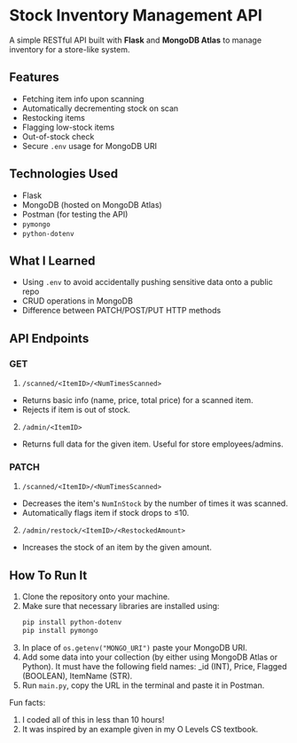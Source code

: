 # Stock Inventory Management API

A simple RESTful API built with **Flask** and **MongoDB Atlas** to manage inventory for a store-like system.

## Features
- Fetching item info upon scanning
- Automatically decrementing stock on scan
- Restocking items
- Flagging low-stock items
- Out-of-stock check
- Secure `.env` usage for MongoDB URI
  
## Technologies Used
- Flask
- MongoDB (hosted on MongoDB Atlas)
- Postman (for testing the API)
- `pymongo`
- `python-dotenv`

## What I Learned
- Using `.env` to avoid accidentally pushing sensitive data onto a public repo
- CRUD operations in MongoDB
- Difference between PATCH/POST/PUT HTTP methods

## API Endpoints

### GET
1. `/scanned/<ItemID>/<NumTimesScanned>`
  - Returns basic info (name, price, total price) for a scanned item.
  - Rejects if item is out of stock.
2. `/admin/<ItemID>`
  - Returns full data for the given item. Useful for store employees/admins.

### PATCH
1. `/scanned/<ItemID>/<NumTimesScanned>`
  - Decreases the item's `NumInStock` by the number of times it was scanned.
  - Automatically flags item if stock drops to ≤10.

2. `/admin/restock/<ItemID>/<RestockedAmount>`
  - Increases the stock of an item by the given amount.

## How To Run It
1. Clone the repository onto your machine.
2. Make sure that necessary libraries are installed using:
   ```bash
   pip install python-dotenv
   pip install pymongo
   ```
3. In place of `os.getenv("MONGO_URI")` paste your MongoDB URI.
4. Add some data into your collection (by either using MongoDB Atlas or Python). It must have the following field names: _id (INT), Price, Flagged (BOOLEAN), ItemName (STR).
5. Run `main.py`, copy the URL in the terminal and paste it in Postman.

Fun facts:
1. I coded all of this in less than 10 hours!
2. It was inspired by an example given in my O Levels CS textbook.
